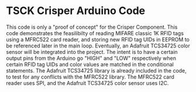 # TSCK Crisper Arduino Code
This code is only a "proof of concept" for the Crisper Component.  This code demonstrates the feasilibilty of reading MIFARE classic 1K RFID tags using a MFRC522 card reader, and storing new RFID tag UIDs in EEPROM to be referenced later in the main loop.  Eventually, an Adafruit TCS34725 color sensor will be integrated into the project.  The intent is to have a certain output pins from the Arduino go "HIGH" and "LOW" respectively when certain RFID tag UIDs and color values are matched in the conditional statements.  The Adafruit TCS34725 library is already included in the code, to test for any conflicts with the MFRC522 library.  The MFRC522 card reader uses SPI, and the Adafruit TCS34725 color sensor uses I2C.

